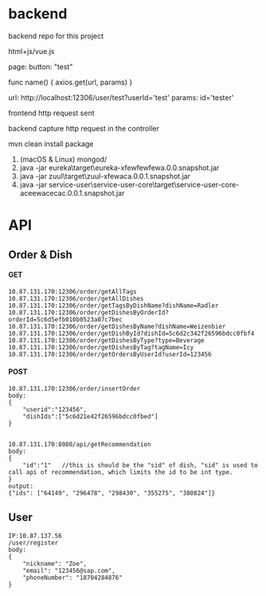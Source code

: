 # backend
backend repo for this project

html+js/vue.js

page: button: "test"

func name() {
	axios.get(url, params)
}

url: http://localhost:12306/user/test?userId='test'
params: id='tester'


frontend http request sent


backend capture http request in the controller



mvn clean install package

1. (macOS & Linux) mongod/
2. java -jar eureka\target\eureka-xfewfewfewa.0.0.snapshot.jar
3. java -jar zuul\target\zuul-xfewaca.0.0.1.snapshot.jar
4. java -jar service-user\service-user-core\target\service-user-core-aceewacecac.0.0.1.snapshot.jar



# API 
## Order & Dish

#### GET
```
10.87.131.170:12306/order/getAllTags
10.87.131.170:12306/order/getAllDishes
10.87.131.170:12306/order/getTagsByDishName?dishName=Radler
10.87.131.170:12306/order/getDishesByOrderId?orderId=5c6d5efb010b0523a07c7bec
10.87.131.170:12306/order/getDishesByName?dishName=Weizenbier
10.87.131.170:12306/order/getDishById?dishId=5c6d2c342f26596bdcc0fbf4
10.87.131.170:12306/order/getDishesByType?type=Beverage
10.87.131.170:12306/order/getDishesByTag?tagName=Icy
10.87.131.170:12306/order/getOrdersByUserId?userId=123456
```

#### POST 
```
10.87.131.170:12306/order/insertOrder
body:
{
	"userid":"123456",
	"dishIds":["5c6d21e42f26596bdcc0fbed"]
}


10.87.131.170:8080/api/getRecommendation
body:
{
	"id":"1"   //this is should be the "sid" of dish, "sid" is used to call api of recommendation, which limits the id to be int type.
}
output:
{"ids": ["64149", "296478", "298430", "355275", "380824"]}

```

## User
```
IP:10.87.137.56
/user/register
body:
{
	"nickname": "Zoe",
	"email": "123456@sap.com",
	"phoneNumber": "18704284876"
}
```
